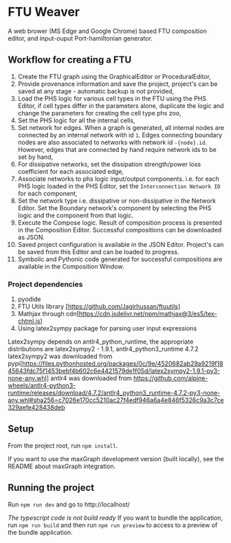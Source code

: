 # FTU Weaver

A web brower (MS Edge and Google Chrome) based FTU composition editor, and input-ouput Port-hamiltonian generator.

## Workflow for creating a FTU

1. Create the FTU graph using the GraphicalEditor or ProceduralEditor,
2. Provide provenance information and save the project, project's can be saved at any stage - automatic backup is not provided,
3. Load the PHS logic for various cell types in the FTU using the PHS Editor, if cell types differ in the parameters alone, duplicate the logic and change the parameters for creating the cell type phs zoo,
4. Set the PHS logic for all the internal cells,
5. Set network for edges. When a graph is generated, all internal nodes are connected by an internal network with id `1`. Edges connecting boundary nodes are also associated to networks with network id `-{node}.id`. However, edges that are connected by hand require network ids to be set by hand,
6. For dissipative networks, set the dissipation strength/power loss coefficient for each associated edge,
7. Associate networks to phs logic input/output components. i.e. for each PHS logic loaded in the PHS Editor, set the `Interconnection Network ID` for each component,
8. Set the network type i.e. dissipative or non-dissipative in the Network Editor. Set the Boundary network's component by selecting the PHS logic and the component from that logic.
9. Execute the Compose logic. Result of composition process is presented in the Composition Editor. Successful compositions can be downloaded as JSON.
10. Saved project configuration is available in the JSON Editor. Project's can be saved from this Editor and can be loaded to progress.
11. Symbolic and Pythonic code generated for successful compositions are available in the Composition Window. 

### Project dependencies
1. pyodide
2. FTU Utils library [https://github.com/Jagirhussan/ftuutils]
3. Mathjax through cdn[https://cdn.jsdelivr.net/npm/mathjax@3/es5/tex-chtml.js]
4. Using latex2sympy package for parsing user input expressions

Latex2sympy depends on antlr4_python_runtime, the appropriate distributions are
latex2sympy2 - 1.9.1, antlr4_python3_runtime 4.7.2
latex2sympy2 was downloaded from pypi[https://files.pythonhosted.org/packages/0c/9e/4520682ab29a9219f1845643fdc75f1453bebf4b602c6e4421579de1f05d/latex2sympy2-1.9.1-py3-none-any.whl]
antlr4 was downloaded from https://github.com/alpine-wheels/antlr4-python3-runtime/releases/download/4.7.2/antlr4_python3_runtime-4.7.2-py3-none-any.whl#sha256=c7026e170cc5210ac27f4edf946a6a4e846f5326c9a3c7ce329aefe428438deb

## Setup

From the project root, run `npm install`.

If you want to use the maxGraph development version (built locally), see the README about maxGraph integration.

## Running the project

Run `npm run dev` and go to http://localhost/


*The typescript code is not build ready*
If you want to bundle the application, run `npm run build` and then run `npm run preview` to access to a preview of the bundle application.
